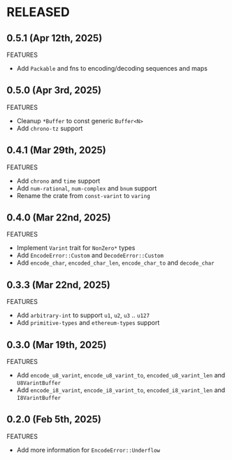 # RELEASED

## 0.5.1 (Apr 12th, 2025)

FEATURES

- Add `Packable` and fns to encoding/decoding sequences and maps

## 0.5.0 (Apr 3rd, 2025)

FEATURES

- Cleanup `*Buffer` to const generic `Buffer<N>`
- Add `chrono-tz` support

## 0.4.1 (Mar 29th, 2025)

FEATURES

- Add `chrono` and `time` support
- Add `num-rational`, `num-complex` and `bnum` support
- Rename the crate from `const-varint` to `varing`

## 0.4.0 (Mar 22nd, 2025)

FEATURES

- Implement `Varint` trait for `NonZero*` types
- Add `EncodeError::Custom` and `DecodeError::Custom`
- Add `encode_char`, `encoded_char_len`, `encode_char_to` and `decode_char`

## 0.3.3 (Mar 22nd, 2025)

FEATURES

- Add `arbitrary-int` to support `u1`, `u2`, `u3` .. `u127`
- Add `primitive-types` and `ethereum-types` support

## 0.3.0 (Mar 19th, 2025)

FEATURES

- Add `encode_u8_varint`, `encode_u8_varint_to`, `encoded_u8_varint_len` and `U8VarintBuffer`
- Add `encode_i8_varint`, `encode_i8_varint_to`, `encoded_i8_varint_len` and `I8VarintBuffer`

## 0.2.0 (Feb 5th, 2025)

FEATURES

- Add more information for `EncodeError::Underflow`
